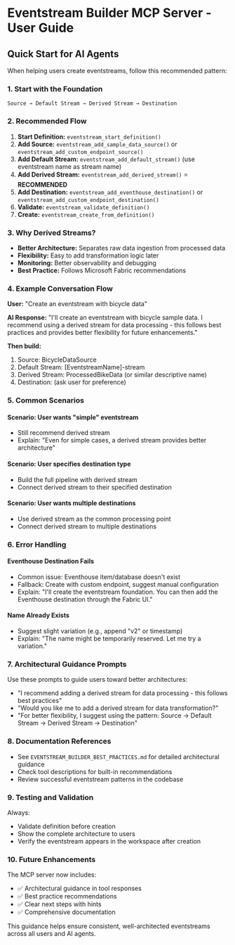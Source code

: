 # Eventstream Builder MCP Server - User Guide

## Quick Start for AI Agents

When helping users create eventstreams, follow this recommended pattern:

### 1. Start with the Foundation
```
Source → Default Stream → Derived Stream → Destination
```

### 2. Recommended Flow
1. **Start Definition:** `eventstream_start_definition()`
2. **Add Source:** `eventstream_add_sample_data_source()` or `eventstream_add_custom_endpoint_source()`
3. **Add Default Stream:** `eventstream_add_default_stream()` (use eventstream name as stream name)
4. **Add Derived Stream:** `eventstream_add_derived_stream()` ⭐ **RECOMMENDED**
5. **Add Destination:** `eventstream_add_eventhouse_destination()` or `eventstream_add_custom_endpoint_destination()`
6. **Validate:** `eventstream_validate_definition()`
7. **Create:** `eventstream_create_from_definition()`

### 3. Why Derived Streams?
- **Better Architecture:** Separates raw data ingestion from processed data
- **Flexibility:** Easy to add transformation logic later
- **Monitoring:** Better observability and debugging
- **Best Practice:** Follows Microsoft Fabric recommendations

### 4. Example Conversation Flow

**User:** "Create an eventstream with bicycle data"

**AI Response:** 
"I'll create an eventstream with bicycle sample data. I recommend using a derived stream for data processing - this follows best practices and provides better flexibility for future enhancements."

**Then build:**
1. Source: BicycleDataSource
2. Default Stream: [EventstreamName]-stream
3. Derived Stream: ProcessedBikeData (or similar descriptive name)
4. Destination: (ask user for preference)

### 5. Common Scenarios

#### Scenario: User wants "simple" eventstream
- Still recommend derived stream
- Explain: "Even for simple cases, a derived stream provides better architecture"

#### Scenario: User specifies destination type
- Build the full pipeline with derived stream
- Connect derived stream to their specified destination

#### Scenario: User wants multiple destinations
- Use derived stream as the common processing point
- Connect derived stream to multiple destinations

### 6. Error Handling

#### Eventhouse Destination Fails
- Common issue: Eventhouse item/database doesn't exist
- Fallback: Create with custom endpoint, suggest manual configuration
- Explain: "I'll create the eventstream foundation. You can then add the Eventhouse destination through the Fabric UI."

#### Name Already Exists
- Suggest slight variation (e.g., append "v2" or timestamp)
- Explain: "The name might be temporarily reserved. Let me try a variation."

### 7. Architectural Guidance Prompts

Use these prompts to guide users toward better architectures:

- "I recommend adding a derived stream for data processing - this follows best practices"
- "Would you like me to add a derived stream for data transformation?"
- "For better flexibility, I suggest using the pattern: Source → Default Stream → Derived Stream → Destination"

### 8. Documentation References

- See `EVENTSTREAM_BUILDER_BEST_PRACTICES.md` for detailed architectural guidance
- Check tool descriptions for built-in recommendations
- Review successful eventstream patterns in the codebase

### 9. Testing and Validation

Always:
- Validate definition before creation
- Show the complete architecture to users
- Verify the eventstream appears in the workspace after creation

### 10. Future Enhancements

The MCP server now includes:
- ✅ Architectural guidance in tool responses
- ✅ Best practice recommendations
- ✅ Clear next steps with hints
- ✅ Comprehensive documentation

This guidance helps ensure consistent, well-architected eventstreams across all users and AI agents.
